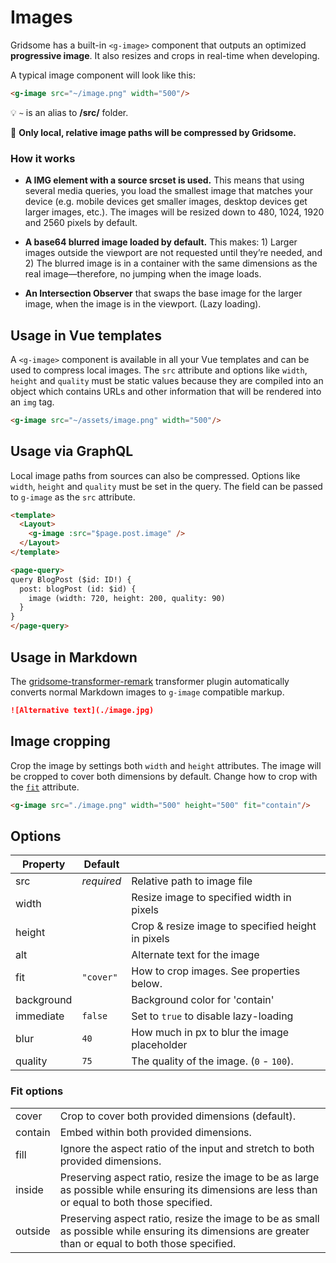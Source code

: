 # Images

Gridsome has a built-in `<g-image>` component that outputs an optimized **progressive image**. It also resizes and crops in real-time when developing.

A typical image component will look like this:

```html
<g-image src="~/image.png" width="500"/>
```
💡 `~` is an alias to **/src/** folder.

📣 **Only local, relative image paths will be compressed by Gridsome.**

 

### How it works

- **A IMG element with a source srcset is used.** This means that using several media queries, you load the smallest image that matches your device (e.g. mobile devices get smaller images, desktop devices get larger images, etc.). The images will be resized down to 480, 1024, 1920 and 2560 pixels by default.

- **A base64 blurred image loaded by default.** This makes: 1) Larger images outside the viewport are not requested until they’re needed, and 2) The blurred image is in a container with the same dimensions as the real image—therefore, no jumping when the image loads.

- **An Intersection Observer** that swaps the base image for the larger image, when the image is in the viewport. (Lazy loading).


## Usage in Vue templates

A `<g-image>` component is available in all your Vue templates and can be used to compress local images. The `src` attribute and options like `width`, `height` and `quality` must be static values because they are compiled into an object which contains URLs and other information that will be rendered into an `img` tag.

```html
<g-image src="~/assets/image.png" width="500"/>
```

## Usage via GraphQL
Local image paths from sources can also be compressed. Options like `width`, `height` and `quality` must be set in the query. The field can be passed to `g-image` as the `src` attribute.

```html
<template>
  <Layout>
    <g-image :src="$page.post.image" />
  </Layout>
</template>

<page-query>
query BlogPost ($id: ID!) {
  post: blogPost (id: $id) {
    image (width: 720, height: 200, quality: 90)
  }
}
</page-query>
```

## Usage in Markdown
The [gridsome-transformer-remark](/plugins/transformer-remark) transformer plugin automatically converts normal Markdown images to `g-image` compatible markup.

```md
![Alternative text](./image.jpg)
```

## Image cropping
Crop the image by settings both `width` and `height` attributes. The image will be cropped to cover both dimensions by default. Change how to crop with the [`fit`](/docs/images#fit-options) attribute.

```html
<g-image src="./image.png" width="500" height="500" fit="contain"/>
```

## Options

|Property  |Default| |
|----------|-------|-|
|src       |*required*|Relative path to image file
|width     |          |Resize image to specified width in pixels
|height    |          |Crop & resize image to specified height in pixels
|alt       |          |Alternate text for the image
|fit 			 |`"cover"` |How to crop images. See properties below.
|background|          |Background color for 'contain'
|immediate |`false`   |Set to `true` to disable lazy-loading
|blur      |`40`      	|How much in px to blur the image placeholder
|quality   |`75`      |The quality of the image. (`0` - `100`).

### Fit options

|||
|-|-|
|cover    |Crop to cover both provided dimensions (default).
|contain  |Embed within both provided dimensions.
|fill     |Ignore the aspect ratio of the input and stretch to both provided dimensions.
|inside   |Preserving aspect ratio, resize the image to be as large as possible while ensuring its dimensions are less than or equal to both those specified.
|outside  |Preserving aspect ratio, resize the image to be as small as possible while ensuring its dimensions are greater than or equal to both those specified.
